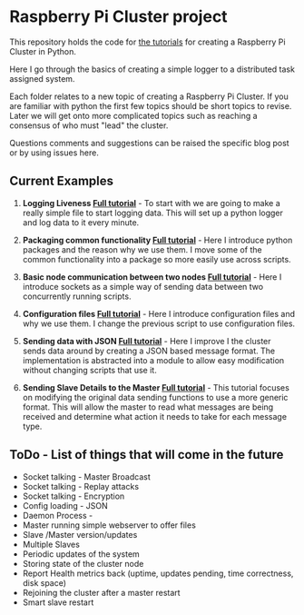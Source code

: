 Raspberry Pi Cluster project
============================

This repository holds the code for [the tutorials](https://chewett.co.uk/blog/category/raspberry-pi-cluster/) for creating a Raspberry Pi Cluster in Python.

Here I go through the basics of creating a simple logger to a distributed task assigned system.

Each folder relates to a new topic of creating a Raspberry Pi Cluster.
If you are familiar with python the first few topics should be short topics to revise.
Later we will get onto more complicated topics such as reaching a consensus of who must "lead" the cluster.

Questions comments and suggestions can be raised the specific blog post or by using issues here.

## Current Examples

1. **Logging Liveness [Full tutorial](https://chewett.co.uk/blog/741/raspberry-pi-cluster-node-01-logging-liveness/)** - 
 To start with we are going to make a really simple file to start logging data.
 This will set up a python logger and log data to it every minute.

2. **Packaging common functionality [Full tutorial](https://chewett.co.uk/blog/881/raspberry-pi-cluster-node-02-packaging-common-functionality/)** -
 Here I introduce python packages and the reason why we use them.
I move some of the common functionality into a package so more easily use across scripts.

3. **Basic node communication between two nodes [Full tutorial](https://chewett.co.uk/blog/901/raspberry-pi-cluster-node-03-basic-node-communication-two-nodes/)** -
 Here I introduce sockets as a simple way of sending data between two concurrently running scripts.

4. **Configuration files [Full tutorial](https://chewett.co.uk/blog/1001/raspberry-pi-cluster-node-04-configuration-files-configparser/)** - 
 Here I introduce configuration files and why we use them.
 I change the previous script to use configuration files.
 
5. **Sending data with JSON [Full tutorial](https://chewett.co.uk/blog/1072/raspberry-pi-cluster-node-05-talking-to-nodes-with-json/)** -
 Here I improve I the cluster sends data around by creating a JSON
 based message format. The implementation is abstracted into a module
 to allow easy modification without changing scripts that use it.

6. **Sending Slave Details to the Master [Full tutorial](https://chewett.co.uk/blog/)** -
 This tutorial focuses on modifying the original data sending functions
to use a more generic format. This will allow the master to read what messages are being received and
determine what action it needs to take for each message type.

 
 
## ToDo - List of things that will come in the future

* Socket talking - Master Broadcast
* Socket talking - Replay attacks
* Socket talking - Encryption
* Config loading - JSON
* Daemon Process -
* Master running simple webserver to offer files
* Slave /Master version/updates
* Multiple Slaves
* Periodic updates of the system
* Storing state of the cluster node
* Report Health metrics back (uptime, updates pending, time correctness, disk space)
* Rejoining the cluster after a master restart
* Smart slave restart


